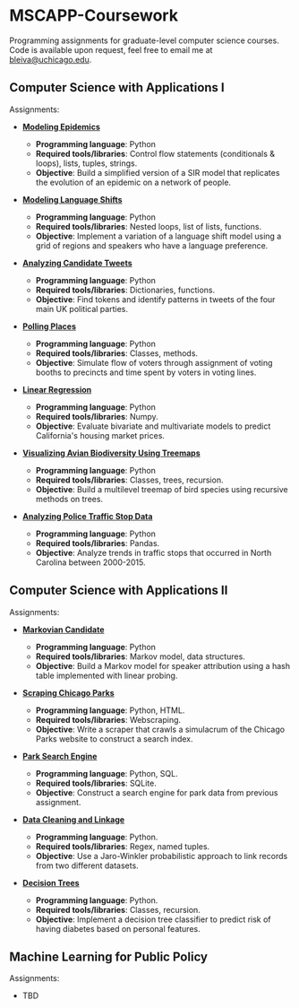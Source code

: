 # MSCAPP-Coursework
Programming assignments for graduate-level computer science courses. Code is available upon request, feel free to email me at bleiva@uchicago.edu.

## Computer Science with Applications I
Assignments:
* [**Modeling Epidemics**](https://classes.cs.uchicago.edu/archive/2022/fall/30121-1/pa/pa1/index.html)
  * **Programming language**: Python
  * **Required tools/libraries**: Control flow statements (conditionals & loops), lists, tuples, strings.
  * **Objective**: Build a simplified version of a SIR model that replicates the evolution of an epidemic on a network of people.

* [**Modeling Language Shifts**](https://classes.cs.uchicago.edu/archive/2022/fall/30121-1/pa/pa2/index.html)
  * **Programming language**: Python
  * **Required tools/libraries**: Nested loops, list of lists, functions.
  * **Objective**: Implement a variation of a language shift model using a grid of regions and speakers who have a language preference.

* [**Analyzing Candidate Tweets**](https://classes.cs.uchicago.edu/archive/2022/fall/30121-1/pa/pa3/index.html)
  * **Programming language**: Python
  * **Required tools/libraries**: Dictionaries, functions.
  * **Objective**: Find tokens and identify patterns in tweets of the four main UK political parties.

* [**Polling Places**](https://classes.cs.uchicago.edu/archive/2022/fall/30121-1/pa/pa4/index.html)
  * **Programming language**: Python
  * **Required tools/libraries**: Classes, methods.
  * **Objective**: Simulate flow of voters through assignment of voting booths to precincts and time spent by voters in voting lines.
 
* [**Linear Regression**](https://classes.cs.uchicago.edu/archive/2022/fall/30121-1/pa/pa5/index.html)
  * **Programming language**: Python
  * **Required tools/libraries**: Numpy.
  * **Objective**: Evaluate bivariate and multivariate models to predict California's housing market prices.

* [**Visualizing Avian Biodiversity Using Treemaps**](https://classes.cs.uchicago.edu/archive/2022/fall/30121-1/pa/pa6/index.html)
  * **Programming language**: Python
  * **Required tools/libraries**: Classes, trees, recursion.
  * **Objective**: Build a multilevel treemap of bird species using recursive methods on trees.

* [**Analyzing Police Traffic Stop Data**](https://classes.cs.uchicago.edu/archive/2022/fall/30121-1/pa/pa7/index.html)
  * **Programming language**: Python
  * **Required tools/libraries**: Pandas.
  * **Objective**: Analyze trends in traffic stops that occurred in North Carolina between 2000-2015.

## Computer Science with Applications II
Assignments:
* [**Markovian Candidate**](https://github.com/uchicago-capp122-winter23/pa1-benjaleivas/blob/main/README.md)
  * **Programming language**: Python
  * **Required tools/libraries**: Markov model, data structures.
  * **Objective**: Build a Markov model for speaker attribution using a hash table implemented with linear probing.

* [**Scraping Chicago Parks**](https://github.com/uchicago-capp122-winter23/pa2-benjaleivas/blob/main/README.md)
  * **Programming language**: Python, HTML.
  * **Required tools/libraries**: Webscraping.
  * **Objective**: Write a scraper that crawls a simulacrum of the Chicago Parks website to construct a search index.

* [**Park Search Engine**](https://github.com/uchicago-capp122-winter23/pa3-benjaleivas/blob/main/README.md)
  * **Programming language**: Python, SQL.
  * **Required tools/libraries**: SQLite.
  * **Objective**: Construct a search engine for park data from previous assignment.

* [**Data Cleaning and Linkage**](https://github.com/uchicago-capp122-winter23/pa4-benjaleivas/blob/main/README.md)
  * **Programming language**: Python.
  * **Required tools/libraries**: Regex, named tuples.
  * **Objective**: Use a Jaro-Winkler probabilistic approach to link records from two different datasets.

* [**Decision Trees**](https://github.com/uchicago-capp122-winter23/pa5-benjaleivas/blob/main/README.md)
  * **Programming language**: Python.
  * **Required tools/libraries**: Classes, recursion.
  * **Objective**: Implement a decision tree classifier to predict risk of having diabetes based on personal features.

## Machine Learning for Public Policy
Assignments:
* TBD
